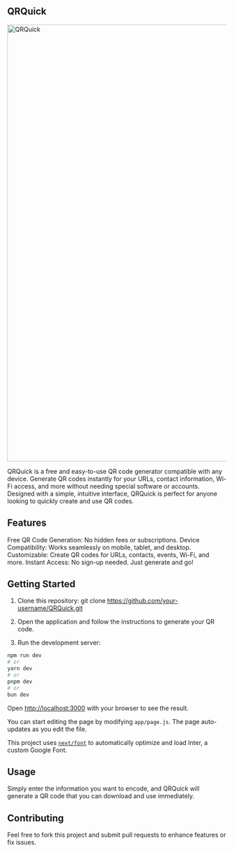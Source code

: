 ## QRQuick

<img src="https://github.com/xFalzz/QRQuick/blob/main/public/ssqr.jpg" alt="QRQuick" width="1000"/>

QRQuick is a free and easy-to-use QR code generator compatible with any device. Generate QR codes instantly for your URLs, contact information, Wi-Fi access, and more without needing special software or accounts. Designed with a simple, intuitive interface, QRQuick is perfect for anyone looking to quickly create and use QR codes.

## Features
Free QR Code Generation: No hidden fees or subscriptions.
Device Compatibility: Works seamlessly on mobile, tablet, and desktop.
Customizable: Create QR codes for URLs, contacts, events, Wi-Fi, and more.
Instant Access: No sign-up needed. Just generate and go!

## Getting Started

1. Clone this repository:
   git clone https://github.com/your-username/QRQuick.git

2. Open the application and follow the instructions to generate your QR code.
3. Run the development server:

```bash
npm run dev
# or
yarn dev
# or
pnpm dev
# or
bun dev
```

Open [http://localhost:3000](http://localhost:3000) with your browser to see the result.

You can start editing the page by modifying `app/page.js`. The page auto-updates as you edit the file.

This project uses [`next/font`](https://nextjs.org/docs/basic-features/font-optimization) to automatically optimize and load Inter, a custom Google Font.

## Usage

Simply enter the information you want to encode, and QRQuick will generate a QR code that you can download and use immediately.

## Contributing

Feel free to fork this project and submit pull requests to enhance features or fix issues.
